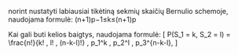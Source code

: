 norint nustatyti labiausiai tikėtiną sekmių skaičių Bernulio schemoje, naudojama formulė:
(n+1)p−1≤k≤(n+1)p

Kai gali buti kelios baigtys, naudojama formulė:
\[
P(S_1 = k, S_2 = l) = \frac{n!}{k! \, l! \, (n-k-l)!} \, p_1^k \, p_2^l \, p_3^{n-k-l},
\]
